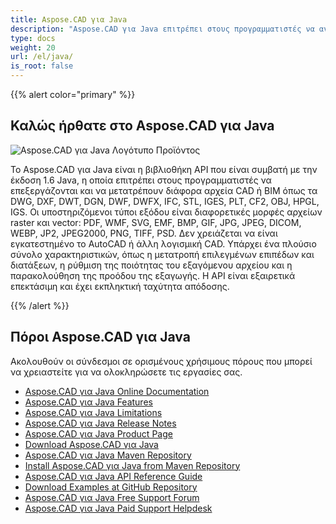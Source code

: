 ```yaml
---
title: Aspose.CAD για Java
description: "Aspose.CAD για Java επιτρέπει στους προγραμματιστές να ανοίγουν, να διαβάζουν και να επεξεργάζονται τα αρχεία AutoCAD DWG, DXF, DWT και άλλων μορφών CAD και BIM, όπως: DGN, DWF, DWFX, IFC, STL, IGES, PLT, CF2, OBJ, HPGL, IGS."
type: docs
weight: 20
url: /el/java/
is_root: false
---
```


{{% alert color="primary" %}}

## **Καλώς ήρθατε στο Aspose.CAD για Java**

![Aspose.CAD για Java Λογότυπο Προϊόντος](/_assets/home_2.png)

Το Aspose.CAD για Java είναι η βιβλιοθήκη API που είναι συμβατή με την έκδοση 1.6 Java, η οποία επιτρέπει στους προγραμματιστές να επεξεργάζονται και να μετατρέπουν διάφορα αρχεία CAD ή BIM όπως τα DWG, DXF, DWT, DGN, DWF, DWFX, IFC, STL, IGES, PLT, CF2, OBJ, HPGL, IGS. Οι υποστηριζόμενοι τύποι εξόδου είναι διαφορετικές μορφές αρχείων raster και vector: PDF, WMF, SVG, EMF, BMP, GIF, JPG, JPEG, DICOM, WEBP, JP2, JPEG2000, PNG, TIFF, PSD. Δεν χρειάζεται να είναι εγκατεστημένο το AutoCAD ή άλλη λογισμική CAD.
Υπάρχει ένα πλούσιο σύνολο χαρακτηριστικών, όπως η μετατροπή επιλεγμένων επιπέδων και διατάξεων, η ρύθμιση της ποιότητας του εξαγόμενου αρχείου και η παρακολούθηση της προόδου της εξαγωγής. Η API είναι εξαιρετικά επεκτάσιμη και έχει εκπληκτική ταχύτητα απόδοσης.

{{% /alert %}}

## **Πόροι Aspose.CAD για Java**

Ακολουθούν οι σύνδεσμοι σε ορισμένους χρήσιμους πόρους που μπορεί να χρειαστείτε για να ολοκληρώσετε τις εργασίες σας.

- [Aspose.CAD για Java Online Documentation](/el/cad/java/)
- [Aspose.CAD για Java Features](/el/cad/java/product-overview/#advanced-api-features)
- [Aspose.CAD για Java Limitations](/el/cad/java/product-overview/#not-yet-supported)
- [Aspose.CAD για Java Release Notes](https://releases.aspose.com/cad/java/release-notes/)
- [Aspose.CAD για Java Product Page](https://products.aspose.com/cad/java/)
- [Download Aspose.CAD για Java](https://releases.aspose.com/cad/java/)
- [Aspose.CAD για Java Maven Repository](https://releases.aspose.com/java/repo/com/aspose/aspose-cad/)
- [Install Aspose.CAD για Java from Maven Repository](/el/cad/java/installation/)
- [Aspose.CAD για Java API Reference Guide](https://reference.aspose.com/cad/java)
- [Download Examples at GitHub Repository](https://github.com/aspose-cad/Aspose.CAD-for-Java)
- [Aspose.CAD για Java Free Support Forum](https://forum.aspose.com/c/cad/19)
- [Aspose.CAD για Java Paid Support Helpdesk](https://helpdesk.aspose.com/)
